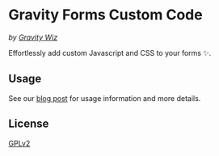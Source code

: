 # Gravity Forms Custom Code

_by [Gravity Wiz](https://gravitywiz.com)_

Effortlessly add custom Javascript and CSS to your forms ✨.

## Usage

See our [blog post](https://gravitywiz.com/gravity-forms-custom-code/) for usage information and more details.

## License

[GPLv2](https://www.gnu.org/licenses/old-licenses/gpl-2.0.txt)
